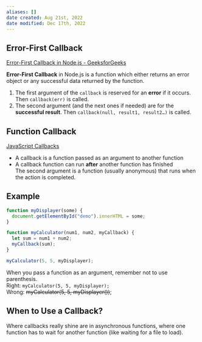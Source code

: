 ```yaml
---
aliases: []
date created: Aug 21st, 2022
date modified: Dec 17th, 2022
---
```


## Error-First Callback
[Error-First Callback in Node.js - GeeksforGeeks](https://www.geeksforgeeks.org/error-first-callback-in-node-js)  

**Error-First Callback** in Node.js is a function which either returns an error object or any successful data returned by the function.
1. The first argument of the `callback` is reserved for an **error** if it occurs. Then `callback(err)` is called.
2. The second argument (and the next ones if needed) are for the **successful result**. Then `callback(null, result1, result2…)` is called.

## Function Callback
[JavaScript Callbacks](https://www.w3schools.com/js/js_callback.asp)
- A callback is a function passed as an argument to another function
- A callback function can run **after** another function has finished  
The second argument is a function (usually anonymous) that runs when the action is completed.

## Example
```js
function myDisplayer(some) {
  document.getElementById("demo").innerHTML = some;
}

function myCalculator(num1, num2, myCallback) {
  let sum = num1 + num2;
  myCallback(sum);
}

myCalculator(5, 5, myDisplayer);
```

When you pass a function as an argument, remember not to use parenthesis.  
Right: `myCalculator(5, 5, myDisplayer);`  
Wrong: ~~myCalculator(5, 5, myDisplayer())~~;

## When to Use a Callback?
Where callbacks really shine are in asynchronous functions, where one function has to wait for another function (like waiting for a file to load).
